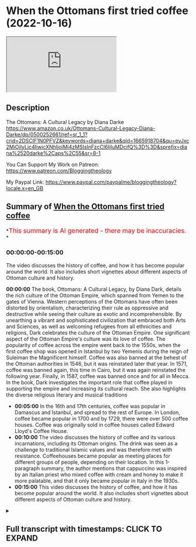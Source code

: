 # When the Ottomans first tried coffee (2022-10-16)

<iframe loading='lazy' allow='autoplay' src='https://www.youtube.com/embed/hIixS9zaUhE'></iframe>

## Description

The Ottomans: A Cultural Legacy by Diana Darke <https://www.amazon.co.uk/Ottomans-Cultural-Legacy-Diana-Darke/dp/0500252661/ref=sr_1_1?crid=2DSCIF1N0PFVZ&keywords=diana+darke&qid=1665918704&qu=eyJxc2MiOiIyLjc4IiwicXNhIjoiMi4zMSIsInFzcCI6IjIuMDcifQ%3D%3D&sprefix=diana%2520darke%2Caps%2C55&sr=8-1>

You Can Support My Work on Patreon:
<https://www.patreon.com/Bloggingtheology>

My Paypal Link:
<https://www.paypal.com/paypalme/bloggingtheology?locale.x=en_GB>

## Summary of [When the Ottomans first tried coffee](https://www.youtube.com/watch?v=hIixS9zaUhE)

\*<span style="color:red; font-size:125%">This summary is AI generated - there may be inaccuracies</span>. \*

### <a onclick="modifyYTiframeseektime('0')">00:00:00-00:15:00</a>

The video discusses the history of coffee, and how it has become popular around the world. It also includes short vignettes about different aspects of Ottoman culture and history.

**<a onclick="modifyYTiframeseektime('0')">00:00:00</a>** The book, Ottomans: A Cultural Legacy, by Diana Dark, details the rich culture of the Ottoman Empire, which spanned from Yemen to the gates of Vienna. Western perceptions of the Ottomans have often been distorted by orientalism, characterizing their rule as oppressive and destructive while seeing their culture as exotic and incomprehensible. By unearthing a vibrant and sophisticated civilization that embraced both Arts and Sciences, as well as welcoming refugees from all ethnicities and religions, Dark celebrates the culture of the Ottoman Empire. One significant aspect of the Ottoman Empire's culture was its love of coffee. The popularity of coffee across the empire went back to the 1550s, when the first coffee shop was opened in Istanbul by two Yemenis during the reign of Suleiman the Magnificent himself. Coffee was also banned at the behest of the Ottoman authorities in 1546, but it was reinstated later that year. In 1571, coffee was banned again, this time in Cairo, but it was again reinstated the following year. Finally, in 1587, coffee was banned once and for all in Mecca. In the book, Dark investigates the important role that coffee played in supporting the empire and increasing its cultural reach. She also highlights the diverse religious literary and musical traditions

*   **<a onclick="modifyYTiframeseektime('300')">00:05:00</a>** In the 16th and 17th centuries, coffee was popular in Damascus and Istanbul, and spread to the rest of Europe. In London, coffee became popular in 1700 and by 1729, there were over 500 coffee houses. Coffee was originally sold in coffee houses called Edward Lloyd's Coffee House.
*   **<a onclick="modifyYTiframeseektime('600')">00:10:00</a>** The video discusses the history of coffee and its various incarnations, including its Ottoman origins. The drink was seen as a challenge to traditional Islamic values and was therefore met with resistance. Coffeehouses became popular as meeting places for different groups of people, depending on their location. In this 1-paragraph summary, the author mentions that cappuccino was inspired by an Italian priest who mixed coffee with cream and honey to make it more palatable, and that it only became popular in Italy in the 1930s.
*   **<a onclick="modifyYTiframeseektime('900')">00:15:00</a>** This video discusses the history of coffee, and how it has become popular around the world. It also includes short vignettes about different aspects of Ottoman culture and history.

<details><summary><h2>Full transcript with timestamps: CLICK TO EXPAND</h2></summary>

<a onclick="modifyYTiframeseektime('3')">0:00:03</a> I want to share with you an exciting new\ <a onclick="modifyYTiframeseektime('5')">0:00:05</a> book that's just come out here it is and\ <a onclick="modifyYTiframeseektime('8')">0:00:08</a> it's called the Ottomans a cultural\ <a onclick="modifyYTiframeseektime('10')">0:00:10</a> Legacy by Diana dark who has been an\ <a onclick="modifyYTiframeseektime('13')">0:00:13</a> honor guest on blogging theology before\ <a onclick="modifyYTiframeseektime('15')">0:00:15</a> and this has just been published\ <a onclick="modifyYTiframeseektime('17')">0:00:17</a> actually and it's a fantastic book just\ <a onclick="modifyYTiframeseektime('20')">0:00:20</a> read to you what it says on the inside\ <a onclick="modifyYTiframeseektime('22')">0:00:22</a> cover\ <a onclick="modifyYTiframeseektime('24')">0:00:24</a> at its height the Ottoman empire spread\ <a onclick="modifyYTiframeseektime('27')">0:00:27</a> from Yemen to the gates of Vienna\ <a onclick="modifyYTiframeseektime('30')">0:00:30</a> Western perceptions of the Ottomans have\ <a onclick="modifyYTiframeseektime('34')">0:00:34</a> often been distorted by orientalism\ <a onclick="modifyYTiframeseektime('37')">0:00:37</a> characterizing their rule as oppressive\ <a onclick="modifyYTiframeseektime('40')">0:00:40</a> and destructive while seeing their\ <a onclick="modifyYTiframeseektime('42')">0:00:42</a> culture as exotic and incomprehensible\ <a onclick="modifyYTiframeseektime('47')">0:00:47</a> based on a lifetime's experience of\ <a onclick="modifyYTiframeseektime('50')">0:00:50</a> living and working across its former\ <a onclick="modifyYTiframeseektime('53')">0:00:53</a> provinces Dino dark who by the way is an\ <a onclick="modifyYTiframeseektime('56')">0:00:56</a> English lady living in England offers a\ <a onclick="modifyYTiframeseektime('59')">0:00:59</a> unique overview of the Ottoman Empire's\ <a onclick="modifyYTiframeseektime('62')">0:01:02</a> cultural Legacy one century after its\ <a onclick="modifyYTiframeseektime('66')">0:01:06</a> disillusion\ <a onclick="modifyYTiframeseektime('67')">0:01:07</a> she uncovers a vibrant sophisticated\ <a onclick="modifyYTiframeseektime('70')">0:01:10</a> civilization that embraced both Arts and\ <a onclick="modifyYTiframeseektime('73')">0:01:13</a> Sciences whilst welcoming refugees from\ <a onclick="modifyYTiframeseektime('76')">0:01:16</a> all ethnicities and religions notably\ <a onclick="modifyYTiframeseektime('79')">0:01:19</a> Christians and Jews\ <a onclick="modifyYTiframeseektime('82')">0:01:22</a> Diner dark celebrates the culture of the\ <a onclick="modifyYTiframeseektime('85')">0:01:25</a> Ottoman Empire from its Aesthetics and\ <a onclick="modifyYTiframeseektime('88')">0:01:28</a> architecture to its scientific and\ <a onclick="modifyYTiframeseektime('91')">0:01:31</a> medical Innovations including the first\ <a onclick="modifyYTiframeseektime('94')">0:01:34</a> vaccinations\ <a onclick="modifyYTiframeseektime('96')">0:01:36</a> she investigates The crucial role that\ <a onclick="modifyYTiframeseektime('99')">0:01:39</a> Commerce and trade played in supporting\ <a onclick="modifyYTiframeseektime('101')">0:01:41</a> the Empire and increasing its cultural\ <a onclick="modifyYTiframeseektime('104')">0:01:44</a> reach highlighting this significant role\ <a onclick="modifyYTiframeseektime('107')">0:01:47</a> of women as well as the diverse\ <a onclick="modifyYTiframeseektime('110')">0:01:50</a> religious literary and musical\ <a onclick="modifyYTiframeseektime('112')">0:01:52</a> Traditions that proliferated throughout\ <a onclick="modifyYTiframeseektime('115')">0:01:55</a> the empire\ <a onclick="modifyYTiframeseektime('116')">0:01:56</a> beautifully Illustrated with the\ <a onclick="modifyYTiframeseektime('118')">0:01:58</a> manuscripts Miniatures and paintings and\ <a onclick="modifyYTiframeseektime('121')">0:02:01</a> photographs the Ottomans a cultural\ <a onclick="modifyYTiframeseektime('124')">0:02:04</a> Legacy presents a presents the\ <a onclick="modifyYTiframeseektime('127')">0:02:07</a> Magnificent achievements of an Empire\ <a onclick="modifyYTiframeseektime('129')">0:02:09</a> that lasted over 600 years and income\ <a onclick="modifyYTiframeseektime('133')">0:02:13</a> encompassed Asian European and African\ <a onclick="modifyYTiframeseektime('137')">0:02:17</a> cultures shedding new light on its\ <a onclick="modifyYTiframeseektime('140')">0:02:20</a> complex Legacy\ <a onclick="modifyYTiframeseektime('142')">0:02:22</a> now there are 149 illustrations in this\ <a onclick="modifyYTiframeseektime('145')">0:02:25</a> book and um you're really going to have\ <a onclick="modifyYTiframeseektime('146')">0:02:26</a> to get it to see for yourself\ <a onclick="modifyYTiframeseektime('148')">0:02:28</a> beautifully Illustrated but I wonder if\ <a onclick="modifyYTiframeseektime('150')">0:02:30</a> just focus on one subject like what I\ <a onclick="modifyYTiframeseektime('152')">0:02:32</a> could have focused on literally one of\ <a onclick="modifyYTiframeseektime('154')">0:02:34</a> thousands of possible subjects there's\ <a onclick="modifyYTiframeseektime('156')">0:02:36</a> the subject of coffee which is of\ <a onclick="modifyYTiframeseektime('159')">0:02:39</a> universal interest I think and the uh\ <a onclick="modifyYTiframeseektime('161')">0:02:41</a> this was a favorite ottoman drink and uh\ <a onclick="modifyYTiframeseektime('164')">0:02:44</a> predates the European uh encounter with\ <a onclick="modifyYTiframeseektime('167')">0:02:47</a> coffee and very interesting insights\ <a onclick="modifyYTiframeseektime('169')">0:02:49</a> here about this subject\ <a onclick="modifyYTiframeseektime('171')">0:02:51</a> and she writes on page\ <a onclick="modifyYTiframeseektime('173')">0:02:53</a> 237 about uh coffee she says the\ <a onclick="modifyYTiframeseektime('177')">0:02:57</a> popularity of coffee across the Ottoman\ <a onclick="modifyYTiframeseektime('181')">0:03:01</a> Empire goes back to the 1550s when the\ <a onclick="modifyYTiframeseektime('185')">0:03:05</a> first coffee shop was opened in Istanbul\ <a onclick="modifyYTiframeseektime('188')">0:03:08</a> by two yemenis during the reign of\ <a onclick="modifyYTiframeseektime('191')">0:03:11</a> Suleiman the Magnificent himself a great\ <a onclick="modifyYTiframeseektime('194')">0:03:14</a> lover of the drink\ <a onclick="modifyYTiframeseektime('196')">0:03:16</a> he instituted the position of Chief\ <a onclick="modifyYTiframeseektime('199')">0:03:19</a> coffee maker what a job eh who was\ <a onclick="modifyYTiframeseektime('202')">0:03:22</a> responsible for preparing the Sultan's\ <a onclick="modifyYTiframeseektime('205')">0:03:25</a> coffee and the utensils needed to make\ <a onclick="modifyYTiframeseektime('208')">0:03:28</a> the perfect cup of coffee\ <a onclick="modifyYTiframeseektime('210')">0:03:30</a> the furniture of Ottoman palaces evolved\ <a onclick="modifyYTiframeseektime('214')">0:03:34</a> to enable guests to enjoy the coffee\ <a onclick="modifyYTiframeseektime('216')">0:03:36</a> ritual\ <a onclick="modifyYTiframeseektime('218')">0:03:38</a> guests sat on a low bench or Divan built\ <a onclick="modifyYTiframeseektime('222')">0:03:42</a> against the wall while trays of food and\ <a onclick="modifyYTiframeseektime('224')">0:03:44</a> drink were set before them on\ <a onclick="modifyYTiframeseektime('227')">0:03:47</a> beautifully decorated tables\ <a onclick="modifyYTiframeseektime('229')">0:03:49</a> one such table dating from 1560 is on\ <a onclick="modifyYTiframeseektime('233')">0:03:53</a> display in London's Victoria and Albert\ <a onclick="modifyYTiframeseektime('236')">0:03:56</a> Museum\ <a onclick="modifyYTiframeseektime('238')">0:03:58</a> made of Ebony and faced with mother of\ <a onclick="modifyYTiframeseektime('241')">0:04:01</a> pearl an ivory inlay it is topped with\ <a onclick="modifyYTiframeseektime('245')">0:04:05</a> exquisite is neck tiles\ <a onclick="modifyYTiframeseektime('247')">0:04:07</a> the Kilns of cotea south of isnic were\ <a onclick="modifyYTiframeseektime('252')">0:04:12</a> also kept busy producing beautifully\ <a onclick="modifyYTiframeseektime('254')">0:04:14</a> decorated coffee cups some of which can\ <a onclick="modifyYTiframeseektime('257')">0:04:17</a> also be seen in the same collection\ <a onclick="modifyYTiframeseektime('260')">0:04:20</a> before reaching the ottoman Capital\ <a onclick="modifyYTiframeseektime('263')">0:04:23</a> coffee had arrived in Syria in 1534 from\ <a onclick="modifyYTiframeseektime('269')">0:04:29</a> Moka in Yemen but in 1546 it was banned\ <a onclick="modifyYTiframeseektime('274')">0:04:34</a> at the behest of the Ottoman authorities\ <a onclick="modifyYTiframeseektime('277')">0:04:37</a> and certain Pious muftes who considered\ <a onclick="modifyYTiframeseektime('281')">0:04:41</a> its influence to be suspect\ <a onclick="modifyYTiframeseektime('284')">0:04:44</a> fearing that coffee houses would become\ <a onclick="modifyYTiframeseektime('287')">0:04:47</a> places for disreputable practices no\ <a onclick="modifyYTiframeseektime('290')">0:04:50</a> idea what they had in mind what happened\ <a onclick="modifyYTiframeseektime('291')">0:04:51</a> in these coffee houses\ <a onclick="modifyYTiframeseektime('293')">0:04:53</a> previous attempts have been made to ban\ <a onclick="modifyYTiframeseektime('295')">0:04:55</a> it in Mecca and Cairo\ <a onclick="modifyYTiframeseektime('298')">0:04:58</a> the first recorded coffee houses in\ <a onclick="modifyYTiframeseektime('301')">0:05:01</a> Damascus were located in the banks of\ <a onclick="modifyYTiframeseektime('303')">0:05:03</a> the banada near the suleiman's dervish\ <a onclick="modifyYTiframeseektime('306')">0:05:06</a> Lodge and could house hundreds of\ <a onclick="modifyYTiframeseektime('309')">0:05:09</a> customers at a time often pilgrimage\ <a onclick="modifyYTiframeseektime('312')">0:05:12</a> pilgrims gathering for the Hajj\ <a onclick="modifyYTiframeseektime('315')">0:05:15</a> only one survives from that early phase\ <a onclick="modifyYTiframeseektime('319')">0:05:19</a> the cafe now pharah in the Eastern\ <a onclick="modifyYTiframeseektime('322')">0:05:22</a> Gateway to the Temple of Jupiter today\ <a onclick="modifyYTiframeseektime('325')">0:05:25</a> the great umiyad mosque\ <a onclick="modifyYTiframeseektime('328')">0:05:28</a> by the end of the 16th century there\ <a onclick="modifyYTiframeseektime('331')">0:05:31</a> were over 600 coffee houses in Istanbul\ <a onclick="modifyYTiframeseektime('334')">0:05:34</a> a number that Rose to 2 500 by the end\ <a onclick="modifyYTiframeseektime('339')">0:05:39</a> of the 19th century when the\ <a onclick="modifyYTiframeseektime('342')">0:05:42</a> introduction of tea demoted it to Second\ <a onclick="modifyYTiframeseektime('345')">0:05:45</a> Place as the favorite drink across the\ <a onclick="modifyYTiframeseektime('348')">0:05:48</a> empire\ <a onclick="modifyYTiframeseektime('350')">0:05:50</a> coffee was introduced to France with the\ <a onclick="modifyYTiframeseektime('353')">0:05:53</a> 1669 visit of the Turkish Ambassador\ <a onclick="modifyYTiframeseektime('356')">0:05:56</a> suleima agar to the court of Louis XIV\ <a onclick="modifyYTiframeseektime('361')">0:06:01</a> consumed in Europe in the traditional\ <a onclick="modifyYTiframeseektime('363')">0:06:03</a> Muslim way it was made by boiling a\ <a onclick="modifyYTiframeseektime('367')">0:06:07</a> mixture of coffee powder sugar and water\ <a onclick="modifyYTiframeseektime('370')">0:06:10</a> which left a residue in the bottom of\ <a onclick="modifyYTiframeseektime('373')">0:06:13</a> the cup because it was not filtered what\ <a onclick="modifyYTiframeseektime('376')">0:06:16</a> we still call today Turkish coffee\ <a onclick="modifyYTiframeseektime('380')">0:06:20</a> coffee reached the austro-hungarian\ <a onclick="modifyYTiframeseektime('382')">0:06:22</a> empire in 1683 following the siege of\ <a onclick="modifyYTiframeseektime('386')">0:06:26</a> Vienna by a huge and well-equipped\ <a onclick="modifyYTiframeseektime('390')">0:06:30</a> Ottoman empire under the command of the\ <a onclick="modifyYTiframeseektime('393')">0:06:33</a> grand vizier Kara Mustafa\ <a onclick="modifyYTiframeseektime('396')">0:06:36</a> after months of bombardment and just as\ <a onclick="modifyYTiframeseektime('401')">0:06:41</a> the fortifications of the city seem to\ <a onclick="modifyYTiframeseektime('403')">0:06:43</a> be giving way The Siege was lifted owing\ <a onclick="modifyYTiframeseektime('407')">0:06:47</a> to the arrival of forces under Prince\ <a onclick="modifyYTiframeseektime('410')">0:06:50</a> Sobieski of Poland and Charles Duke of\ <a onclick="modifyYTiframeseektime('414')">0:06:54</a> Lorraine\ <a onclick="modifyYTiframeseektime('415')">0:06:55</a> in a remarkable reverse reversal the\ <a onclick="modifyYTiframeseektime('419')">0:06:59</a> besieging ottoman Army was routed and\ <a onclick="modifyYTiframeseektime('422')">0:07:02</a> its entire Camp captured including\ <a onclick="modifyYTiframeseektime('426')">0:07:06</a> almost all its armaments and Provisions\ <a onclick="modifyYTiframeseektime('430')">0:07:10</a> Viennese officials were amazed at the\ <a onclick="modifyYTiframeseektime('433')">0:07:13</a> copious amounts of material and\ <a onclick="modifyYTiframeseektime('435')">0:07:15</a> foodstuffs the camp contained especially\ <a onclick="modifyYTiframeseektime('439')">0:07:19</a> the quote prodigious stores of victuals\ <a onclick="modifyYTiframeseektime('443')">0:07:23</a> in their inventory of the spoils the\ <a onclick="modifyYTiframeseektime('446')">0:07:26</a> Viennese Chronicles listed coffee beans\ <a onclick="modifyYTiframeseektime('449')">0:07:29</a> among the grain flour butter bread lard\ <a onclick="modifyYTiframeseektime('452')">0:07:32</a> rice sugar honey cooking oil and\ <a onclick="modifyYTiframeseektime('456')">0:07:36</a> kitchenware as well as live camels\ <a onclick="modifyYTiframeseektime('459')">0:07:39</a> buffaloes mules oxen and sheep\ <a onclick="modifyYTiframeseektime('463')">0:07:43</a> the starving Viennese must have feasted\ <a onclick="modifyYTiframeseektime('466')">0:07:46</a> for days\ <a onclick="modifyYTiframeseektime('468')">0:07:48</a> one polish officer was rewarded for his\ <a onclick="modifyYTiframeseektime('472')">0:07:52</a> bravery in undertaking dangerous\ <a onclick="modifyYTiframeseektime('474')">0:07:54</a> Espionage during the battle with bags of\ <a onclick="modifyYTiframeseektime('477')">0:07:57</a> coffee beans which no one had any idea\ <a onclick="modifyYTiframeseektime('480')">0:08:00</a> how to use\ <a onclick="modifyYTiframeseektime('482')">0:08:02</a> the officer was said to have been an\ <a onclick="modifyYTiframeseektime('485')">0:08:05</a> ottoman prisoner for two years and\ <a onclick="modifyYTiframeseektime('487')">0:08:07</a> therefore knew what to do with them\ <a onclick="modifyYTiframeseektime('490')">0:08:10</a> he was able to sell coffee to the\ <a onclick="modifyYTiframeseektime('493')">0:08:13</a> Viennese citizensary giving them a taste\ <a onclick="modifyYTiframeseektime('496')">0:08:16</a> for the distinctive drink\ <a onclick="modifyYTiframeseektime('498')">0:08:18</a> the first actual Viennese coffee house\ <a onclick="modifyYTiframeseektime('501')">0:08:21</a> was not opened until 1685 by a Cali\ <a onclick="modifyYTiframeseektime('506')">0:08:26</a> Armenian Merchant who had applied for\ <a onclick="modifyYTiframeseektime('508')">0:08:28</a> and been granted the sole privilege of\ <a onclick="modifyYTiframeseektime('512')">0:08:32</a> preparing an offering for sale the\ <a onclick="modifyYTiframeseektime('514')">0:08:34</a> Oriental drink for a period of 20 years\ <a onclick="modifyYTiframeseektime('519')">0:08:39</a> thereafter the sale of coffee remained\ <a onclick="modifyYTiframeseektime('522')">0:08:42</a> carefully controlled in that City so by\ <a onclick="modifyYTiframeseektime('525')">0:08:45</a> 1729 there were still only 11 licensed\ <a onclick="modifyYTiframeseektime('530')">0:08:50</a> concessionary concessionaires\ <a onclick="modifyYTiframeseektime('533')">0:08:53</a> a Turkish Merchant in 1650 was the first\ <a onclick="modifyYTiframeseektime('537')">0:08:57</a> to bring coffee commercially into the\ <a onclick="modifyYTiframeseektime('540')">0:09:00</a> United Kingdom\ <a onclick="modifyYTiframeseektime('541')">0:09:01</a> selling it in a coffee house in George\ <a onclick="modifyYTiframeseektime('544')">0:09:04</a> yard Lombard Street here in London\ <a onclick="modifyYTiframeseektime('548')">0:09:08</a> another coffee called sultanas Head\ <a onclick="modifyYTiframeseektime('551')">0:09:11</a> opened another Cafe called sultana's\ <a onclick="modifyYTiframeseektime('555')">0:09:15</a> Head opened eight years later in\ <a onclick="modifyYTiframeseektime('557')">0:09:17</a> cornhill\ <a onclick="modifyYTiframeseektime('559')">0:09:19</a> the insurance company Lloyds of London\ <a onclick="modifyYTiframeseektime('562')">0:09:22</a> was originally a coffee shop I didn't\ <a onclick="modifyYTiframeseektime('565')">0:09:25</a> know this called Edward Lloyd's coffee\ <a onclick="modifyYTiframeseektime('568')">0:09:28</a> house so this vast huge Global Insurance\ <a onclick="modifyYTiframeseektime('572')">0:09:32</a> Company lawyers of London was originally\ <a onclick="modifyYTiframeseektime('574')">0:09:34</a> a coffee house called Edward Lloyd's\ <a onclick="modifyYTiframeseektime('577')">0:09:37</a> Coffee House\ <a onclick="modifyYTiframeseektime('578')">0:09:38</a> by 1700 there were around 500 coffee\ <a onclick="modifyYTiframeseektime('582')">0:09:42</a> houses in London and nearly 3 000 in the\ <a onclick="modifyYTiframeseektime('585')">0:09:45</a> whole of England you see how quickly it\ <a onclick="modifyYTiframeseektime('588')">0:09:48</a> spread how popular it was all over the\ <a onclick="modifyYTiframeseektime('590')">0:09:50</a> country\ <a onclick="modifyYTiframeseektime('591')">0:09:51</a> and interestingly they were known as\ <a onclick="modifyYTiframeseektime('593')">0:09:53</a> Penny universities because you could\ <a onclick="modifyYTiframeseektime('595')">0:09:55</a> listen and talk to the great minds of\ <a onclick="modifyYTiframeseektime('598')">0:09:58</a> the day for the price of a coffee which\ <a onclick="modifyYTiframeseektime('600')">0:10:00</a> cost one penny what a beautiful idea\ <a onclick="modifyYTiframeseektime('604')">0:10:04</a> in the Ottoman Empire the drinking of\ <a onclick="modifyYTiframeseektime('606')">0:10:06</a> coffee was a controversial issue\ <a onclick="modifyYTiframeseektime('609')">0:10:09</a> aside from the stimulating properties of\ <a onclick="modifyYTiframeseektime('613')">0:10:13</a> the drink itself\ <a onclick="modifyYTiframeseektime('614')">0:10:14</a> coffee at coffee houses were seen as\ <a onclick="modifyYTiframeseektime('617')">0:10:17</a> meeting places that challenge the\ <a onclick="modifyYTiframeseektime('620')">0:10:20</a> traditional role of mosques\ <a onclick="modifyYTiframeseektime('623')">0:10:23</a> in the mid 1500s many ships cargos of\ <a onclick="modifyYTiframeseektime('627')">0:10:27</a> coffee beans were tipped into the sea\ <a onclick="modifyYTiframeseektime('631')">0:10:31</a> the drink was the subject of an ottoman\ <a onclick="modifyYTiframeseektime('634')">0:10:34</a> treaties by sarri mehmed Pasha Treasurer\ <a onclick="modifyYTiframeseektime('638')">0:10:38</a> to Ahmed III who reigned from 1703 to\ <a onclick="modifyYTiframeseektime('642')">0:10:42</a> 30. in which he explained how coffee\ <a onclick="modifyYTiframeseektime('645')">0:10:45</a> first came to Anatolia by sea and met\ <a onclick="modifyYTiframeseektime('649')">0:10:49</a> with a hostile reception and he wrote\ <a onclick="modifyYTiframeseektime('653')">0:10:53</a> and I quote\ <a onclick="modifyYTiframeseektime('655')">0:10:55</a> but these strictures and prohibitions\ <a onclick="modifyYTiframeseektime('658')">0:10:58</a> Avail nothing the fatwas the talk made\ <a onclick="modifyYTiframeseektime('662')">0:11:02</a> no impression on the people\ <a onclick="modifyYTiframeseektime('664')">0:11:04</a> one coffee house was opened after\ <a onclick="modifyYTiframeseektime('667')">0:11:07</a> another and men would gather together\ <a onclick="modifyYTiframeseektime('670')">0:11:10</a> with great eagerness and enthusiasm to\ <a onclick="modifyYTiframeseektime('673')">0:11:13</a> drink\ <a onclick="modifyYTiframeseektime('675')">0:11:15</a> to those of dry temperament he writes\ <a onclick="modifyYTiframeseektime('678')">0:11:18</a> especially to the man of melancholic\ <a onclick="modifyYTiframeseektime('681')">0:11:21</a> temperament another person given to\ <a onclick="modifyYTiframeseektime('683')">0:11:23</a> sadness\ <a onclick="modifyYTiframeseektime('684')">0:11:24</a> large quantities are unsuitable and\ <a onclick="modifyYTiframeseektime('688')">0:11:28</a> maybe repugnant\ <a onclick="modifyYTiframeseektime('690')">0:11:30</a> taken in excess it causes insomnia and\ <a onclick="modifyYTiframeseektime('695')">0:11:35</a> melancholic anxiety\ <a onclick="modifyYTiframeseektime('698')">0:11:38</a> if drunk at all it should be drunk with\ <a onclick="modifyYTiframeseektime('700')">0:11:40</a> sugar\ <a onclick="modifyYTiframeseektime('702')">0:11:42</a> to those of moist temperament no idea\ <a onclick="modifyYTiframeseektime('705')">0:11:45</a> what he means by that to those of moist\ <a onclick="modifyYTiframeseektime('707')">0:11:47</a> temperament and especially of women it\ <a onclick="modifyYTiframeseektime('710')">0:11:50</a> is highly suited they should drink a\ <a onclick="modifyYTiframeseektime('713')">0:11:53</a> great deal of strong coffee he writes\ <a onclick="modifyYTiframeseektime('716')">0:11:56</a> access of it will do them no harm so\ <a onclick="modifyYTiframeseektime('719')">0:11:59</a> long as they are not melancholic\ <a onclick="modifyYTiframeseektime('722')">0:12:02</a> so presumably insomnia doesn't affect\ <a onclick="modifyYTiframeseektime('724')">0:12:04</a> women at all according to him end of\ <a onclick="modifyYTiframeseektime('727')">0:12:07</a> quote\ <a onclick="modifyYTiframeseektime('729')">0:12:09</a> public coffee houses did indeed play a\ <a onclick="modifyYTiframeseektime('732')">0:12:12</a> role as meeting places for different\ <a onclick="modifyYTiframeseektime('734')">0:12:14</a> groups of people depending on their\ <a onclick="modifyYTiframeseektime('736')">0:12:16</a> locations\ <a onclick="modifyYTiframeseektime('738')">0:12:18</a> those frequented by a Craftsmen tend to\ <a onclick="modifyYTiframeseektime('741')">0:12:21</a> be tended to be located in fattier\ <a onclick="modifyYTiframeseektime('744')">0:12:24</a> bazizit and socheki for instance while\ <a onclick="modifyYTiframeseektime('748')">0:12:28</a> many janissaries opened their own\ <a onclick="modifyYTiframeseektime('751')">0:12:31</a> establishments to supplement their\ <a onclick="modifyYTiframeseektime('753')">0:12:33</a> salaries\ <a onclick="modifyYTiframeseektime('755')">0:12:35</a> some had live singers some had\ <a onclick="modifyYTiframeseektime('757')">0:12:37</a> storytellers and others became known as\ <a onclick="modifyYTiframeseektime('760')">0:12:40</a> venues where intellectuals discuss\ <a onclick="modifyYTiframeseektime('763')">0:12:43</a> politics\ <a onclick="modifyYTiframeseektime('765')">0:12:45</a> at times of unrest\ <a onclick="modifyYTiframeseektime('768')">0:12:48</a> ottoman rulers would close such places\ <a onclick="modifyYTiframeseektime('770')">0:12:50</a> down to stop plotting people plotting\ <a onclick="modifyYTiframeseektime('773')">0:12:53</a> subterfuge\ <a onclick="modifyYTiframeseektime('775')">0:12:55</a> one 17th century ottoman chronicler\ <a onclick="modifyYTiframeseektime('778')">0:12:58</a> wrote and I quote\ <a onclick="modifyYTiframeseektime('781')">0:13:01</a> these shops became meeting places of a\ <a onclick="modifyYTiframeseektime('784')">0:13:04</a> circle of Pleasure Seekers and idlers\ <a onclick="modifyYTiframeseektime('787')">0:13:07</a> and also of some wits from among the men\ <a onclick="modifyYTiframeseektime('790')">0:13:10</a> of letters and Literati and they're used\ <a onclick="modifyYTiframeseektime('793')">0:13:13</a> to meeting groups of about 20 or 30.\ <a onclick="modifyYTiframeseektime('797')">0:13:17</a> some read books and fine writings some\ <a onclick="modifyYTiframeseektime('801')">0:13:21</a> were busy with backgammon and chess some\ <a onclick="modifyYTiframeseektime('805')">0:13:25</a> brought new poems and talked of\ <a onclick="modifyYTiframeseektime('807')">0:13:27</a> literature end quote\ <a onclick="modifyYTiframeseektime('811')">0:13:31</a> attempts to shut the coffee houses\ <a onclick="modifyYTiframeseektime('813')">0:13:33</a> simply meant that they moved to back\ <a onclick="modifyYTiframeseektime('816')">0:13:36</a> streets and alleys but the authorities\ <a onclick="modifyYTiframeseektime('819')">0:13:39</a> finally accepted them not least since\ <a onclick="modifyYTiframeseektime('822')">0:13:42</a> they were important sources of revenue\ <a onclick="modifyYTiframeseektime('824')">0:13:44</a> through taxes and license fees\ <a onclick="modifyYTiframeseektime('828')">0:13:48</a> and in this last paragraph Diana dark\ <a onclick="modifyYTiframeseektime('831')">0:13:51</a> talks about the origins of cappuccino\ <a onclick="modifyYTiframeseektime('834')">0:13:54</a> coffee\ <a onclick="modifyYTiframeseektime('835')">0:13:55</a> which I just had no idea of this until I\ <a onclick="modifyYTiframeseektime('837')">0:13:57</a> read it just now here\ <a onclick="modifyYTiframeseektime('838')">0:13:58</a> in a further evolution of coffee\ <a onclick="modifyYTiframeseektime('841')">0:14:01</a> drinking culture cappuccino coffee was\ <a onclick="modifyYTiframeseektime('844')">0:14:04</a> inspired by an Italian priest from the\ <a onclick="modifyYTiframeseektime('848')">0:14:08</a> Capuchin monastic order who had fought\ <a onclick="modifyYTiframeseektime('850')">0:14:10</a> against the Turks besieging Vienna in\ <a onclick="modifyYTiframeseektime('853')">0:14:13</a> 1683.\ <a onclick="modifyYTiframeseektime('855')">0:14:15</a> he acquired some of the coffee beans\ <a onclick="modifyYTiframeseektime('858')">0:14:18</a> captured from the Ottomans spoiled and\ <a onclick="modifyYTiframeseektime('861')">0:14:21</a> began experimenting\ <a onclick="modifyYTiframeseektime('864')">0:14:24</a> finding it too strong for his taste he\ <a onclick="modifyYTiframeseektime('868')">0:14:28</a> mixed it with cream and honey\ <a onclick="modifyYTiframeseektime('871')">0:14:31</a> which gave it the same flavor the same\ <a onclick="modifyYTiframeseektime('874')">0:14:34</a> color brown as the capuchin's robes the\ <a onclick="modifyYTiframeseektime('877')">0:14:37</a> monastic robes and it lented a smoother\ <a onclick="modifyYTiframeseektime('881')">0:14:41</a> taste\ <a onclick="modifyYTiframeseektime('883')">0:14:43</a> the Viennese named it the coup pizzas\ <a onclick="modifyYTiframeseektime('886')">0:14:46</a> though or the cooperzina in German\ <a onclick="modifyYTiframeseektime('889')">0:14:49</a> presumably in honor of the capuchins\ <a onclick="modifyYTiframeseektime('892')">0:14:52</a> hence the Italian cappuccino\ <a onclick="modifyYTiframeseektime('895')">0:14:55</a> though the drink became popular in Italy\ <a onclick="modifyYTiframeseektime('898')">0:14:58</a> only in the 1930s so quite a while to\ <a onclick="modifyYTiframeseektime('901')">0:15:01</a> catch on now it's of course globally\ <a onclick="modifyYTiframeseektime('903')">0:15:03</a> popular and I'll leave it there this\ <a onclick="modifyYTiframeseektime('906')">0:15:06</a> book is just fascinating uh vignette's\ <a onclick="modifyYTiframeseektime('909')">0:15:09</a> stories accounts of of uh cultural facts\ <a onclick="modifyYTiframeseektime('913')">0:15:13</a> and and points of relevance between the\ <a onclick="modifyYTiframeseektime('915')">0:15:15</a> ottoman past and the present days I\ <a onclick="modifyYTiframeseektime('918')">0:15:18</a> highly recommended until next time

</details>

